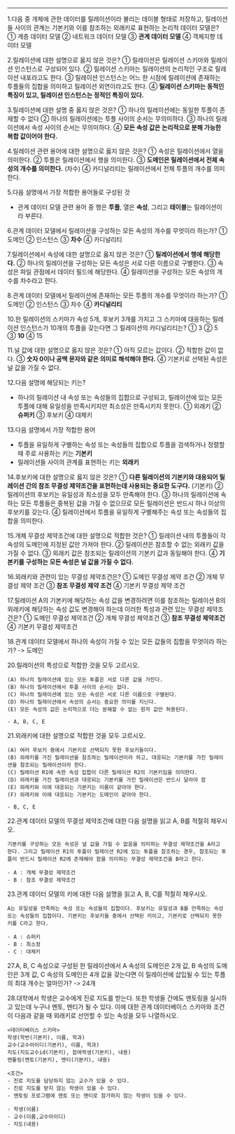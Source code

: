 
---
1.다음 중 개체에 관한 데이터를 릴레이션이라 불리는 데이블 형태로 저장하고, 릴레이션들 사이의 관계는 기본키와 이를 참조하는 외래키로 표현하는 논리적 데이터 모델은?
     ① 계층 데이터 모델
     ② 네트워크 데이터 모델
     ③ **관계 데이터 모델**
     ④ 객체지향 데이터 모델

2.릴레이션에 대한 설명으로 옳지 않은 것은?
     ① 릴레이션은 릴레이션 스키마와 릴레이션 인스턴스로 구성되어 있다.
     ② 릴레이션 스키마는 릴레이션의 논리적인 구조로 릴레이션 내포라고도 한다.
     ③ 릴레이션 인스턴스는 어느 한 시점에 릴레이션에 존재하는 투플들의 집합을 의미하고 릴레이션 외연이라고도 한다.
     ④ **릴레이션 스키마는 동적인 특징이 있고, 릴레이션 인스턴스는 정적인 특징이 있다.**

3.릴레이션에 대한 설명 중 옳지 않은 것은?
     ① 하나의 릴레이션에는 동일한 투플이 존재할 수 없다
     ② 하나의 릴레이션에는 투플 사이의 순서는 무의미하다.
     ③ 하나의 릴레이션에서 속성 사이의 순서는 무의미하다.
     ④ **모든 속성 값은 논리적으로 분해 가능한 복합 값이어야 한다.**

4.릴레이션 관련 용어에 대한 설명으로 옳지 않은 것은?
     ① 속성은 릴레이션에서 열을 의미한다.
     ② 투플은 릴레이션에서 행을 의미한다.
     ③ **도메인은 릴레이션에서 전체 속성의 개수를 의미한다.** (차수)
     ④ 카디널리티는 릴레이션에서 전체 투플의 개수를 의미한다.

5.다음 설명에서 가장 적합한 용어들로 구성된 것
- 관계 데이터 모델 관련 용어 중 행은 **투플**, 열은 **속성**, 그리고 **테이블**는 릴레이션이라 부른다.

6.관계 데이터 모델에서 릴레이션을 구성하는 모든 속성의 개수를 무엇이라 하는가?
     ① 도메인
     ② 인스턴스
     ③ **차수**
     ④ 카디널리티

7.릴레이션에서 속성에 대한 설명으로 옳지 않은 것은?
     ① **릴레이션에서 행에 해당한다.**
     ② 하나의 릴레이션을 구성하는 모든 속성은 서로 다른 이름으로 구별한다.
     ③ 속성은 파일 관점에서 데이터 필드에 해당한다.
     ④ 릴레이션을 구성하는 모든 속성의 개수를 차수라고 한다.

8.관계 데이터 모델에서 릴레이션에 존재하는 모든 투플의 개수를 무엇이라 하는가?
     ① 도메인
     ② 인스턴스
     ③ 차수
     ④ **카디널리티**

10.한 릴레이션의 스키마가 속성 5개, 후보키 3개를 가지고 그 스키마에 대응하는 릴레이션 인스턴스가 10개의 투플을 갖는다면 그 릴레이션의 카디널리티는?
     ① 3
     ② 5
     ③ **10**
     ④ 15

11.널 값에 대한 설명으로 옳지 않은 것은?
     ① 아직 모르는 값이다.
     ② 적합한 값이 없다.
     ③ **숫자 0이나 공백 문자와 같은 의미로 해석해야 한다.**
     ④ 기본키로 선택된 속성은 널 값을 가질 수 없다.

12.다음 설명에 해당되는 키는?
- 하나의 릴레이션 내 속성 또는 속성들의 집합으로 구성되고, 릴레이션에 있는 모든 투플에 대해 유일성을 만족시키지만 최소성은 만족시키지 못한다.
     ① 외래키
     ② **슈퍼키**
     ③ 후보키
     ④ 대체키

13.다음 설명에서 가장 적합한 용어
- 투플을 유일하게 구별하는 속성 또는 속성들의 집합으로 투플을 검색하거나 정렬할 때 주로 사용하는 키는 **기본키**
- 릴레이션들 사이의 관계를 표현하는 키는 **외래키**

14.후보키에 대한 설명으로 옳지 않은 것은?
     ① **다른 릴레이션의 기본키와 대응되어 릴레이션 간의 참조 무결성 제약조건을 표현하는데 사용되는 중요한 도구다.** (기본키)
     ② 릴레이션의 후보키는 유일성과 최소성을 모두 만족해야 한다.
     ③ 하나의 릴레이션에 속하는 모든 투플들은 중복된 값을 가질 수 없으므로 모든 릴레이션은 반드시 하나 이상의 후보키를 갖는다.
     ④ 릴레이션에서 투플을 유일하게 구별해주는 속성 또는 속성들의 집합을 의미한다.

15.개체 무결성 제약조건에 대한 설명으로 적합한 것은?
     ① 릴레이션 내의 투플들이 각 속성의 도메인에 지정된 값만 가져야 한다.
     ② 릴레이션은 참조할 수 없는 외래키 값을 가질 수 없다.
     ③ 외래키 값은 참조되는 릴레이션의 기본키 값과 동일해야 한다.
     ④ **기본키를 구성하는 모든 속성은 널 값을 가질 수 없다.**

16.외래키와 관련이 있는 무결성 제약조건은?
     ① 도메인 무결성 제약 조건
     ② 개체 무결성 제약 조건
     ③ **참조 무결성 제약 조건**
     ④ 기본키 무결성 제약 조건

17.릴레이션 A의 기본키에 해당하는 속성 값을 변경하려면 이를 참조하는 릴레이션 B의 외래키에 해당하는 속성 값도 변경해야 하는데 이러한 특성과 관련 있는 무결성 제약조건은?
     ① 도메인 무결성 제약조건
     ② 개체 무결성 제약조건
     ③ **참조 무결성 제약조건**
     ④ 기본키 무결성 제약조건

18.관계 데이터 모델에서 하나의 속성이 가질 수 있는 모든 값들의 집합을 무엇이라 하는가?
	-> 도메인

20.릴레이션의 특성으로 적합한 것을 모두 고르시오.
```
(A) 하나의 릴레이션에 있는 모든 투플은 서로 다른 값을 가진다.
(B) 하나의 릴레이션에서 투플 사이의 순서는 없다.
(C) 하나의 릴레이션에 있는 모든 속성은 서로 다른 이름으로 구별된다.
(D) 하나의 릴레이션에서 속성의 순서는 중요한 의미를 지닌다.
(E) 모든 속성의 값은 논리적으로 더는 분해할 수 없는 원자 값만 허용된다.
```
	- A, B, C, E

21.외래키에 대한 설명으로 적합한 것을 모두 고르시오.
```
(A) 여러 후보키 중에서 기본키로 선택되지 못한 후보키들이다.
(B) 외래키를 가진 릴레이션을 참조하는 릴레이션이라 하고, 대응되는 기본키를 가진 릴레이션을 참조되는 릴레이션이라 한다.
(C) 릴레이션 R1에 속한 속성 집합이 다른 릴레이션 R2의 기본키임을 의미한다.
(D) 외래키를 가진 릴레이션과 대응되는 기본키를 가진 릴레이션은 반드시 달라야 함
(E) 외래키와 이에 대응되는 기본키는 이름이 같아야 한다.
(F) 외래키와 이에 대응되는 기본키는 도메인이 같아야 한다.
```
	- B, C, E

22.관계 데이터 모델의 무결성 제약조건에 대한 다음 설명을 읽고 A, B를 적절히 채우시오.
```
기본키를 구성하는 모든 속성은 널 값을 가질 수 없음을 의미하는 무결성 제약조건을 A라고 한다. 그리고 릴레이션 R1의 투플이 릴레이션 R2에 있는 투플을 참조하는 경우, 참조되는 투플이 반드시 릴레이션 R2에 존재해야 함을 의미하는 무결성 제약조건을 B라고 한다.
```
	- A : 개체 무결성 제약조건
	- B : 참조 무결성 제약조건

23.관계 데이터 모델의 키에 대한 다음 설명을 읽고 A, B, C를 적절히 채우시오.
```
A는 유일성을 만족하는 속성 또는 속성들의 집합이다. 후보키는 유일성과 B를 만족하는 속성또는 속성들의 집합이다. 기본키는 후보키들 중에서 선택된 키이고, 기본키로 선택되지 못한 키를 C라고 한다.
```
	- A : 슈퍼키
	- B : 최소정
	- C : 대체키

27.A, B, C 속성으로 구성된 한 릴레이션에서 A 속성의 도메인은 2개 값, B 속성의 도메인은 3개 값, C 속성의 도메인은 4개 값을 갖는다면 이 릴레이션에 삽입될 수 있는 투플의 최대 개수는 얼마인가?
	-> 24개

28.대학에서 학생은 교수에게 진로 지도를 받는다. 또한 학생들 간에도 멘토링을 실시하고 있는데 누구나 멘토, 멘티가 될 수 있다. 이에 대한 관계 데이터베이스 스키마와 조건이 다음과 같을 때 외래키로 선언할 수 있는 속성을 모두 나열하시오.
```
<데이터베이스 스키마>
학생(학번(기본키), 이름, 학과)
교수(교수아이디(기본키), 이름, 학과)
지도(지도교수id(기본키), 참여학생(기본키), 내용)
멘톹링(멘토(기본키), 멘티(기본키), 내용)

<조건>
- 진로 지도를 담당하지 않는 교수가 있을 수 있다.
- 진로 지도를 받지 않는 학생이 있을 수 있다.
- 멘토링 프로그램에 멘토 또는 멘티로 참가하지 않는 학생이 있을 수 있다.
```
	- 학생(이름)
	- 교수(이름,교수아이디)
	- 지도(내용)